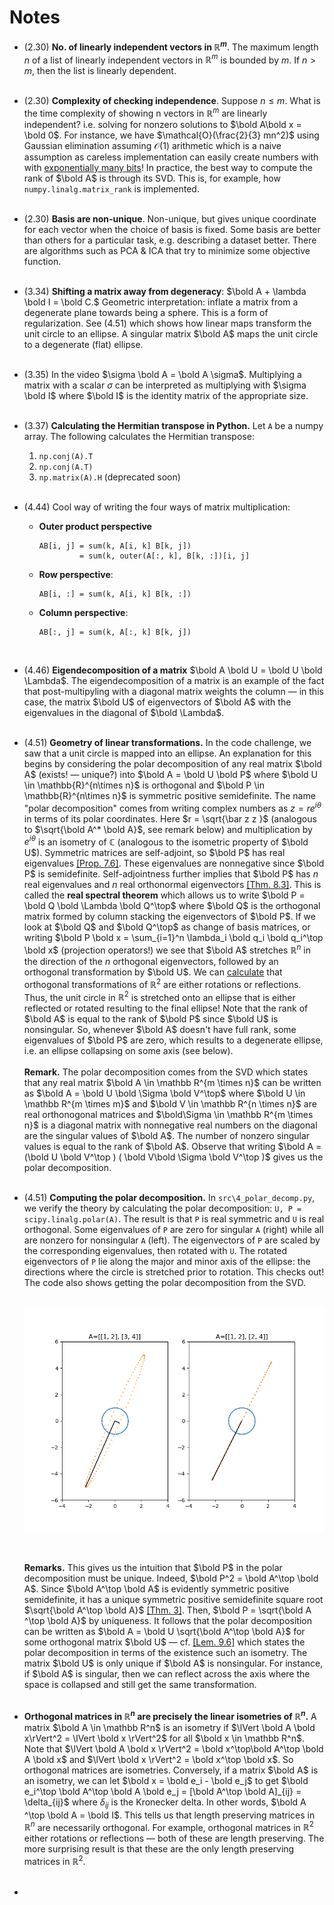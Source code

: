 # Notes
  - (2.30) **No. of linearly independent vectors in ${\mathbb R^m}$**.  The maximum length $n$ of a list of linearly independent vectors in $\mathbb R^m$ is bounded by $m$.  If $n > m$, then the list is linearly dependent. <br><br>
  
  - (2.30) **Complexity of checking independence**.
  Suppose $n \leq m.$ What is the time complexity of showing n vectors in $\mathbb R^m$ are linearly independent? i.e. solving for nonzero solutions to $\bold A\bold x = \bold 0$. For instance, we have $\mathcal{O}(\frac{2}{3} mn^2)$ using Gaussian elimination assuming $\mathcal{O}(1)$ arithmetic which is a naive assumption as careless implementation can easily create numbers with with [exponentially many bits](https://cstheory.stackexchange.com/questions/3921/what-is-the-actual-time-complexity-of-gaussian-elimination)! In practice, the best way to compute the rank of $\bold A$ is through its SVD. This is, for example, how `numpy.linalg.matrix_rank` is implemented.
  <br><br>

  - (2.30) **Basis are non-unique**.
  Non-unique, but gives unique coordinate for each vector when the choice of basis is fixed. Some basis are better than others for a particular task, e.g. describing a dataset better. There are algorithms such as PCA & ICA that try to minimize some objective function.<br><br>

  - (3.34) **Shifting a matrix away from degeneracy**:
  $\bold A + \lambda \bold I = \bold C.$ 
  Geometric interpretation: inflate a matrix from a degenerate plane towards being a sphere. This is a form of regularization.  See (4.51) which shows how linear maps transform the unit circle to an ellipse. A singular matrix $\bold A$ maps the unit circle to a degenerate (flat) ellipse.
  <br><br>

  - (3.35) In the video $\sigma \bold A = \bold A \sigma$. Multiplying a matrix with a scalar $\sigma$ can be interpreted as multiplying with $\sigma \bold I$ where $\bold I$ is the identity matrix of the appropriate size. <br><br>

  - (3.37) **Calculating the Hermitian transpose in Python.** Let `A` be a numpy array. The following calculates the Hermitian transpose:
    1. `np.conj(A).T`
    2. `np.conj(A.T)`
    3. `np.matrix(A).H` (deprecated soon)<br><br>

* (4.44) Cool way of writing the four ways of matrix multiplication: 

  - **Outer product perspective** <br> 
    ```
    AB[i, j] = sum(k, A[i, k] B[k, j]) 
             = sum(k, outer(A[:, k], B[k, :])[i, j]
    ```
  - **Row perspective**: <br> 
    ```
    AB[i, :] = sum(k, A[i, k] B[k, :]) 
    ```
  - **Column perspective**: <br> 
    ```
    AB[:, j] = sum(k, A[:, k] B[k, j]) 
    ```
  <br>

* (4.46) **Eigendecomposition of a matrix**
  $\bold A \bold U = \bold U \bold \Lambda$.
  The eigendecomposition of a matrix is an example of the fact that post-multipyling with a diagonal matrix weights the column &mdash; in this case, the matrix $\bold U$ of eigenvectors of $\bold A$ with the eigenvalues in the diagonal of $\bold \Lambda$.
  <br><br>


* (4.51) **Geometry of linear transformations.** In the code challenge, we saw that a unit circle is mapped into an ellipse. An explanation for this begins by considering the polar decomposition of any real matrix $\bold A$ (exists! &mdash; unique?) into $\bold A =  \bold U \bold P$ where $\bold U \in \mathbb{R}^{n\times n}$ is orthogonal and $\bold P \in \mathbb{R}^{n\times n}$ is symmetric positive semidefinite. The name "polar decomposition" comes from writing complex numbers as $z = re^{i\theta}$ in terms of its polar coordinates. Here $r = \sqrt{\bar z z }$ (analogous to $\sqrt{\bold A^* \bold A}$, see remark below) and multiplication by $e^{i\theta}$ is an isometry of $\mathbb C$ (analogous to the isometric property of $\bold U$). Symmetric matrices are self-adjoint, so $\bold P$ has real eigenvalues [[Prop. 7.6]](https://www.maa.org/sites/default/files/pdf/awards/Axler-Ford-1996.pdf). These eigenvalues are nonnegative since $\bold P$ is semidefinite. Self-adjointness further implies that $\bold P$ has $n$ real eigenvalues and $n$ real orthonormal eigenvectors [[Thm. 8.3]](https://www.maa.org/sites/default/files/pdf/awards/Axler-Ford-1996.pdf). This is called the **real spectral theorem** which allows us to write $\bold P = \bold Q \bold \Lambda \bold Q^\top$ where $\bold Q$ is the orthogonal matrix formed by column stacking the eigenvectors of $\bold P$. If we look at $\bold Q$ and $\bold Q^\top$ as change of basis matrices, or writing $\bold P \bold x = \sum_{i=1}^n \lambda_i \bold q_i \bold q_i^\top \bold x$ (projection operators!) we see that $\bold A$ stretches $\mathbb R^n$ in the direction of the $n$ orthogonal eigenvectors, followed by an orthogonal transformation by $\bold U$. We can [calculate](https://math.stackexchange.com/a/2924263) that orthogonal transformations of $\mathbb R^2$ are either rotations or reflections. Thus, the unit circle in $\mathbb R^2$ is stretched onto an ellipse that is either reflected or rotated resulting to the final ellipse! Note that the rank of $\bold A$ is equal to the rank of $\bold P$ since $\bold U$ is nonsingular. So, whenever $\bold A$ doesn't have full rank, some eigenvalues of $\bold P$ are zero, which results to a degenerate ellipse, i.e. an ellipse collapsing on some axis (see below).
<br><br>
**Remark.** The polar decomposition comes from the SVD which states that any real matrix $\bold A \in \mathbb R^{m \times n}$ can be written as $\bold A = \bold U \bold \Sigma \bold V^\top$ where $\bold U \in \mathbb R^{m \times m}$ and $\bold V \in \mathbb R^{n \times n}$ are real orthonogonal matrices and $\bold\Sigma  \in \mathbb R^{m \times n}$ is a diagonal matrix with nonnegative real numbers on the diagonal are the singular values of $\bold A$. The number of nonzero singular values is equal to the rank of $\bold A$. Observe that writing $\bold A = (\bold U \bold V^\top ) ( \bold V\bold \Sigma \bold V^\top )$ gives us the polar decomposition. <br><br>

* (4.51) **Computing the polar decomposition.** In `src\4_polar_decomp.py`, we verify the theory by calculating the polar decomposition: `U, P = scipy.linalg.polar(A)`. The result is that `P` is real symmetric and `U` is real orthogonal. Some eigenvalues of `P` are zero for singular `A`  (right) while all are nonzero for nonsingular `A` (left). The eigenvectors of `P` are scaled by the corresponding eigenvalues, then rotated with `U`. The rotated eigenvectors of `P` lie along the major and minor axis of the ellipse: the directions where the circle is stretched prior to rotation. This checks out! The code also shows getting the polar decomposition from the SVD. <br><br>
    <p align="center">
    <img src="img/4_polar_decomposition.png" title="drawing" width="600" />
    </p> <br>
    
    **Remarks.**
    This gives us the intuition that $\bold P$ in the polar decomposition must be unique. Indeed, $\bold P^2 = \bold A^\top \bold A$. Since $\bold A^\top \bold A$ is evidently symmetric  positive semidefinite, it has a unique symmetric positive semidefinite square root $\sqrt{\bold A^\top \bold A}$ [[Thm. 3]](https://www.math.drexel.edu/~foucart/TeachingFiles/F12/M504Lect7.pdf). Then, $\bold P = \sqrt{\bold A ^\top \bold A}$ by uniqueness. It follows that the polar decomposition can be written as $\bold A = \bold U \sqrt{\bold A^\top \bold A}$ for some orthogonal matrix $\bold U$ &mdash; cf. [[Lem. 9.6]](https://www.maa.org/sites/default/files/pdf/awards/Axler-Ford-1996.pdf) which states the polar decomposition in terms of the existence such an isometry.
    The matrix $\bold U$ is only unique if $\bold A$ is nonsingular. For instance, if $\bold A$ is singular, then we can reflect across the axis where the space is collapsed and still get the same transformation.<br><br> 

* **Orthogonal matrices in $\mathbb R^n$ are precisely the linear isometries of $\mathbb R^n$.** A matrix $\bold A \in \mathbb R^n$ is an isometry if $\lVert \bold A \bold x\rVert^2 = \lVert \bold x \rVert^2$ for all $\bold x \in \mathbb R^n$. Note that $\lVert \bold A \bold x \rVert^2 = \bold x^\top\bold A^\top \bold A \bold x$ and $\lVert \bold x \rVert^2 = \bold x^\top \bold x$. So orthogonal matrices are isometries. Conversely, if a matrix $\bold A$ is an isometry, we can let $\bold x = \bold e_i - \bold e_j$ to get $\bold e_i^\top \bold A^\top \bold A \bold e_j = [\bold A^\top \bold A]_{ij} = \delta_{ij}$ where $\delta_{ij}$ is the Kronecker delta. In other words, $\bold A ^\top \bold A = \bold I$. This tells us that length preserving matrices in $\mathbb R^n$ are necessarily orthogonal. For example, orthogonal matrices in $\mathbb R^2$ either rotations or reflections &mdash; both of these are length preserving. The more surprising result is that these are the only length preserving matrices in $\mathbb R^2$.
<br><br> 

* 




<!--- Template
* (4.46) **Punchline.**
  body.
  <br><br> 

* (4.46) **Test image.**<br>
  <img src="img/bb.jpg" alt="drawing" width="200"/>
  <br><br>
--->